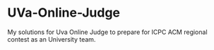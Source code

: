 # UVa-Online-Judge

My solutions for Uva Online Judge to prepare for ICPC ACM regional contest as an University team.
